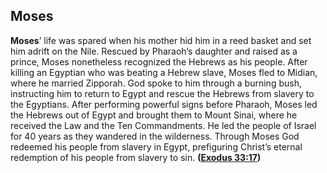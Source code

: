 
## Moses

**Moses**’ life was spared when his mother hid him in a reed basket and set him adrift on the Nile. Rescued by Pharaoh’s daughter and raised as a prince, Moses nonetheless recognized the Hebrews as his people. After killing an Egyptian who was beating a Hebrew slave, Moses fled to Midian, where he married Zipporah. God spoke to him through a burning bush, instructing him to return to Egypt and rescue the Hebrews from slavery to the Egyptians. After performing powerful signs before Pharaoh, Moses led the Hebrews out of Egypt and brought them to Mount Sinai, where he received the Law and the Ten Commandments. He led the people of Israel for 40 years as they wandered in the wilderness. Through Moses God redeemed his people from slavery in Egypt, prefiguring Christ’s eternal redemption of his people from slavery to sin. **([Exodus 33:17](https://www.esv.org/Exodus+33%3A17/))**

